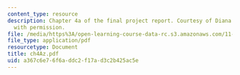 ```yaml
---
content_type: resource
description: Chapter 4a of the final project report. Courtesy of Diana Bernal. Used
  with permission.
file: /media/https%3A/open-learning-course-data-rc.s3.amazonaws.com/11-945-springfield-studio-spring-2004/a367c6e76f6addc2f17ad3c2b425ac5e_ch4Az.pdf
file_type: application/pdf
resourcetype: Document
title: ch4Az.pdf
uid: a367c6e7-6f6a-ddc2-f17a-d3c2b425ac5e
---
```

